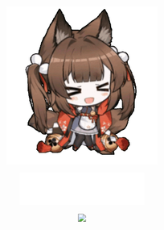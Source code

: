 <div align="center">
  <p><a href="https://github.com/vokerwave"><img src="https://raw.githubusercontent.com/vokerwave/vokerwave/refs/heads/main/amagi.gif" width="300" height="auto"/></a><p>
  <p><a href="https://github.com/vokerwave"><img src="https://raw.githubusercontent.com/vokerwave/vokerwave/master/name.svg"/></a><p>
  <img src="https://count.getloli.com/@vokerwave?name=vokerwave&theme=rule34&padding=7&offset=0&scale=1.5&pixelated=1&darkmode=0"/>
</div>

